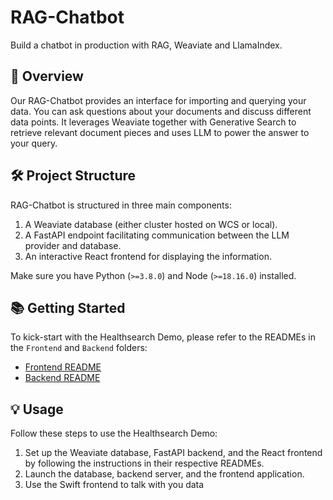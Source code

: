 # RAG-Chatbot
Build a chatbot in production with RAG, Weaviate and LlamaIndex.

## 🎯 Overview

Our RAG-Chatbot provides an interface for importing and querying your data. You can ask questions about your documents and discuss different data points.
It leverages Weaviate together with Generative Search to retrieve relevant document pieces and uses LLM to power the answer to your query.

## 🛠️ Project Structure

RAG-Chatbot is structured in three main components:

1. A Weaviate database (either cluster hosted on WCS or local).
2. A FastAPI endpoint facilitating communication between the LLM provider and database.
3. An interactive React frontend for displaying the information.

Make sure you have Python (`>=3.8.0`) and Node (`>=18.16.0`) installed.

## 📚 Getting Started

To kick-start with the Healthsearch Demo, please refer to the READMEs in the `Frontend` and `Backend` folders:

- [Frontend README](./frontend/README.md)
- [Backend README](./backend/README.md)

## 💡 Usage

Follow these steps to use the Healthsearch Demo:

1. Set up the Weaviate database, FastAPI backend, and the React frontend by following the instructions in their respective READMEs.
2. Launch the database, backend server, and the frontend application.
3. Use the Swift frontend to talk with you data
